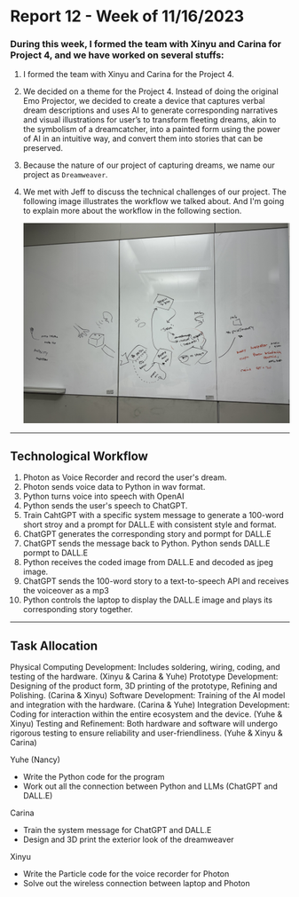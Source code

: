 # Report 12 - Week of 11/16/2023 #

### During this week, I formed the team with Xinyu and Carina for Project 4, and we have worked on several stuffs:
1. I formed the team with Xinyu and Carina for the Project 4.
2. We decided on a theme for the Project 4. Instead of doing the original Emo Projector, we decided to create a device that captures verbal dream descriptions and uses AI to generate corresponding narratives and visual illustrations for user’s to transform fleeting dreams, akin to the symbolism of a dreamcatcher, into a painted form using the power of AI in an intuitive way, and convert them into stories that can be preserved.  
3. Because the nature of our project of capturing dreams, we name our project as `Dreamweaver`.
4. We met with Jeff to discuss the technical challenges of our project. The following image illustrates the workflow we talked about. And I'm going to explain more about the workflow in the following section.

   <p align="center">
   <img src="https://github.com/Berkeley-MDes/tdf-fa23-Heziaaaaa/blob/main/image/week-11/whiteboard.jpg" width="1000">
   </p>

---
## Technological Workflow
1. Photon as Voice Recorder and record the user's dream.
2. Photon sends voice data to Python in wav format.
3. Python turns voice into speech with OpenAI
4. Python sends the user's speech to ChatGPT.
5. Train CahtGPT with a specific system message to generate a 100-word short stroy and a prompt for DALL.E with consistent style and format. 
6. ChatGPT generates the corresponding story and pormpt for DALL.E
7. ChatGPT sends the message back to Python. Python sends DALL.E pormpt to DALL.E
8. Python receives the coded image from DALL.E and decoded as jpeg image.
9. ChatGPT sends the 100-word story to a text-to-speech API and receives the voiceover as a mp3
10. Python controls the laptop to display the DALL.E image and plays its corresponding story together.

---

## Task Allocation

Physical Computing Development: Includes soldering, wiring, coding, and testing of the hardware. (Xinyu & Carina & Yuhe)
Prototype Development: Designing of the product form, 3D printing of the prototype, Refining and Polishing. (Carina & Xinyu)
Software Development: Training of the AI model and integration with the hardware. (Carina & Yuhe)
Integration Development: Coding for interaction within the entire ecosystem and the device. (Yuhe & Xinyu) 
Testing and Refinement: Both hardware and software will undergo rigorous testing to ensure reliability and user-friendliness. (Yuhe & Xinyu & Carina)

Yuhe (Nancy)
- Write the Python code for the program
- Work out all the connection between Python and LLMs (ChatGPT and DALL.E)

Carina
- Train the system message for ChatGPT and DALL.E
- Design and 3D print the exterior look of the dreamweaver

Xinyu
- Write the Particle code for the voice recorder for Photon
- Solve out the wireless connection between laptop and Photon

